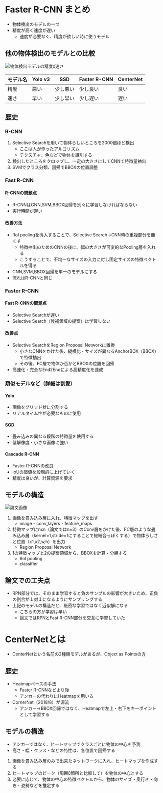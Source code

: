 # Faster R-CNN まとめ

- 物体検出のモデルの一つ
- 精度が高く速度が遅い
    - 速度が必要なく、精度が欲しい時に使うモデル

## 他の物体検出のモデルとの比較
![物体検出モデルの精度x速さ](../attachment/モデルの比較.png)

| モデル名 | Yolo v3 | SSD      | Faster R-CNN  | CenterNet |
| -------- | ------- | -------- | -------- | --------- |
| 精度     | 悪い    | 少し悪い | 少し良い | 良い      |
| 速さ     | 早い    | 少し早い | 少し遅い | 遅い      |

## 歴史
### R-CNN
1. Selective Searchを用いて物体らしいところを2000個ほど検出
    - ここは人が作ったアルゴリズム
    - テクスチャ、色などで物体を識別する
2. 検出したところをクロップし、一定の大きさにしてCNNで特徴量抽出
3. SVMでクラス分類、回帰でBBOXの位置調整

### Fast R-CNN
#### R-CNNの問題点
- R-CNNはCNN,SVM,BBOX回帰を別々に学習しなければならない
- 実行時間が遅い
#### 改善方法
- RoI poolingを導入することで、Selective Search→CNN時の重複部分を無くす
    - 特徴抽出のためのCNNの後に、幅の大きさが可変的なPooling層を入れる
    - こうすることで、不均一なサイズの入力に対し固定サイズの特徴ベクトルを得る
- CNN,SVM,BBOX回帰を単一のモデルにする
- 流れはR-CNNと同じ

### Faster R-CNN
#### Fast R-CNNの問題点
- Selective Searchが遅い
- Selective Search（候補領域の提案）は学習しない
#### 改善点
- Selective SearchをRegion Proposal Networkに置換
    - 小さなCNNをかけた後、縦横比・サイズが異なるAnchorBOX（BBOX）で特徴抽出
    - その後、FC層で物体か否かとBBOXの位置を回帰
- 高速化・完全なEnd2Endによる高精度化を達成

### 類似モデルなど（詳細は割愛）
#### Yolo
- 画像をグリッド状に分割する
- リアルタイム性が必要なものに使用
#### SGD
- 畳み込みの異なる段階の特徴量を使用する
- 低解像度・小さな画像に強い
#### Cascade R-CNN
- Faster R-CNNの改良
- IoUの閾値を段階的に上げていく
- 精度は良いが、計算資源を要求

## モデルの構造
![論文画像](../attachment/FasterRCNNの構造.png)

1. 画像を畳み込み層に入れ、特徴マップを出す
    - image - conv_layers - feature_maps
2. 特徴マップにnxn（論文ではn=3）のConv層をかけた後、FC層のような畳み込み層（kernel=1,stride=1にすることで総結合っぽくする）で物体らしさと位置（x1,x2,w,h）を出力
    - Region Proposal Network
3. 1の特徴マップと2の提案領域から、BBOXを計算・分類する
    - RoI pooling
    - classifier

## 論文での工夫点
- RPN部分では、そのまま学習すると負のサンプルの影響が大きいため、正負の割合が１対１になるようにサンプリングする
- 上記のモデルの構造だと、厳密な学習ではなく近似解になる
    - こちらの方が学習は早い
    - 論文ではRPNとFast R-CNN部分を交互に学習していた

# CenterNetとは
- CenterNetという名前の2種類モデルがあるが、Object as Pointsの方
## 歴史
- Heatmapベースの手法
    - Faster R-CNNなどより後
    - アンカーの代わりにHeatmapを用いる
- CornerNet（2018/8）が源流
    - アンカー→BBOX回帰ではなく、Heatmapで左上・右下をキーポイントとして学習する

## モデルの構造
- アンカーではなく、ヒートマップでクラスごとに物体の中心を予測
- 高さ・幅・クラス・などの特性は、各位置で回帰する

1. 画像を畳み込み層のみで出来たネットワークに入れ、ヒートマップを作成する
2. ヒートマップのピーク（周囲8箇所と比較して）を物体の中心とする
3. 必要に応じて、物体の中心の特徴ベクトルから、物体のサイズ・奥行き・向き・姿勢などを推定する



